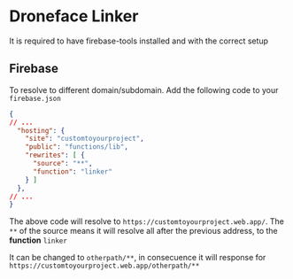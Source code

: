 # Droneface Linker

It is required to have firebase-tools installed and with the correct setup

## Firebase

To resolve to different domain/subdomain. Add the following code to your `firebase.json`

```json
{
// ...
  "hosting": {
    "site": "customtoyourproject",
    "public": "functions/lib",
    "rewrites": [ {
      "source": "**",
      "function": "linker"
    } ]
  },
// ...
}
```

The above code will resolve to `https://customtoyourproject.web.app/`.  The `**` of the source means it will resolve all after the previous address, to the **function** `linker`

It can be changed to `otherpath/**`, in consecuence it will response for `https://customtoyourproject.web.app/otherpath/**`